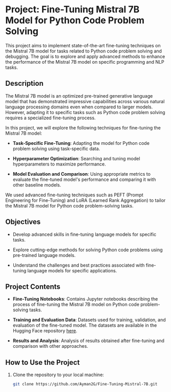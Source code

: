 # Project: Fine-Tuning Mistral 7B Model for Python Code Problem Solving

This project aims to implement state-of-the-art fine-tuning techniques on the Mistral 7B model for tasks related to Python code problem solving and debugging. The goal is to explore and apply advanced methods to enhance the performance of the Mistral 7B model on specific programming and NLP tasks.

## Description

The Mistral 7B model is an optimized pre-trained generative language model that has demonstrated impressive capabilities across various natural language processing domains even when compared to larger models. However, adapting it to specific tasks such as Python code problem solving requires a specialized fine-tuning process.

In this project, we will explore the following techniques for fine-tuning the Mistral 7B model:

- **Task-Specific Fine-Tuning**: Adapting the model for Python code problem solving using task-specific data.
  
- **Hyperparameter Optimization**: Searching and tuning model hyperparameters to maximize performance.

- **Model Evaluation and Comparison**: Using appropriate metrics to evaluate the fine-tuned model's performance and comparing it with other baseline models.

We used advanced fine-tuning techniques such as PEFT (Prompt Engineering for Fine-Tuning) and LoRA (Learned Rank Aggregation) to tailor the Mistral 7B model for Python code problem-solving tasks.

## Objectives

- Develop advanced skills in fine-tuning language models for specific tasks.
  
- Explore cutting-edge methods for solving Python code problems using pre-trained language models.

- Understand the challenges and best practices associated with fine-tuning language models for specific applications.

## Project Contents

- **Fine-Tuning Notebooks**: Contains Jupyter notebooks describing the process of fine-tuning the Mistral 7B model on Python code problem-solving tasks.

- **Training and Evaluation Data**: Datasets used for training, validation, and evaluation of the fine-tuned model. The datasets are available in the Hugging Face repository [here](https://huggingface.co/datasets/ayman56/stackoverflow_qa_python_Preprocessed).

- **Results and Analysis**: Analysis of results obtained after fine-tuning and comparison with other approaches.

## How to Use the Project

1. Clone the repository to your local machine:
   ```bash
   git clone https://github.com/Ayman2G/Fine-Tuning-Mistral-7B.git
